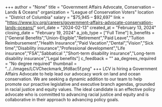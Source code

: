 +++
author = "None"
title = "Government Affairs Advocate, Conservation – Lands & Oceans"
organization = "League of Conservation Voters"
location = "District of Columbia"
salary = "$75,945 – $92,697"
link = "https://www.lcv.org/careers/government-affairs-advocate-conservation-lands-oceans/"
sort_date = "2024-02-13"
created_at = "February 13, 2024"
closing_date = "February 19, 2024"
a_job_type = ["Full Time"]
b_benefits = ["General Benefits","Union-Eligible","Retirement","Paid Leave","Tuition Reimbursement","Health Insurance","Paid Vacation","Dental","Vision","Sick time","Disability insurance","Professional development","Life insurance","FSA","Sabbatical ","Short-term disability insurance","Long-term disability insurance","Legal benefits"]
c_feedback = ""
aa_degrees_required = "No degree required"
thumbnail = "../../images/LCVCheckmark_9fd8ac5f.png"
+++
LCV is hiring a Government Affairs Advocate to help lead our advocacy work on land and ocean conservation. We are seeking a dynamic addition to our team to help promote our proactive legislative and executive branch agendas, grounded in racial justice and equity values. The ideal candidate is an effective policy advocate who is committed to advancing racial justice and equity and is collaborative in their approach to advancing policy goals.